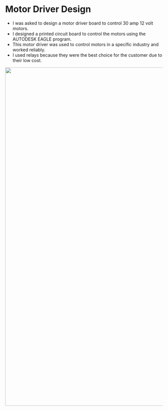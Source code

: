 # Motor Driver Design

* I was asked to design a motor driver board to control 30 amp 12 volt motors.
* I designed a printed circuit board to control the motors using the AUTODESK EAGLE program.
* This motor driver was used to control motors in a specific industry and worked reliably.
* I used relays because they were the best choice for the customer due to their low cost.
 
<img src="./PDS_waYmaVhIFy.png" width="1080" />
